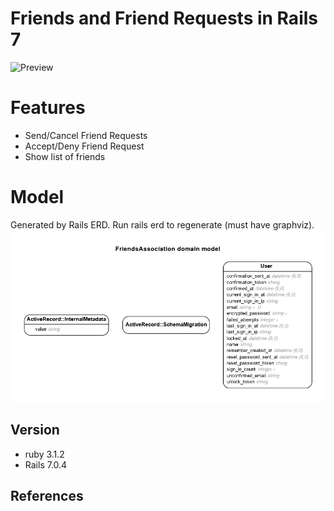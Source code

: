 # Friends and Friend Requests in Rails 7

![Preview](preview.png)

# Features

- Send/Cancel Friend Requests
- Accept/Deny Friend Request
- Show list of friends

# Model

Generated by Rails ERD. Run rails erd to regenerate (must have graphviz).
![ERD Diagram](erd.png)

## Version

- ruby 3.1.2
- Rails 7.0.4

## References

